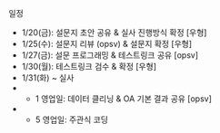 일정

- 1/20(금): 설문지 초안 공유 & 실사 진행방식 확정 [우형]
- 1/25(수): 설문지 리뷰 (opsv) & 설문지 확정 [우형]
- 1/27(금): 설문 프로그래밍 & 테스트링크 공유 [opsv]
- 1/30(월): 테스트링크 검수 & 확정 [우형]
- 1/31(화) ~ 실사
- + 1 영업일: 데이터 클리닝 & OA 기본 결과 공유 [opsv]
- + 5 영업일: 주관식 코딩